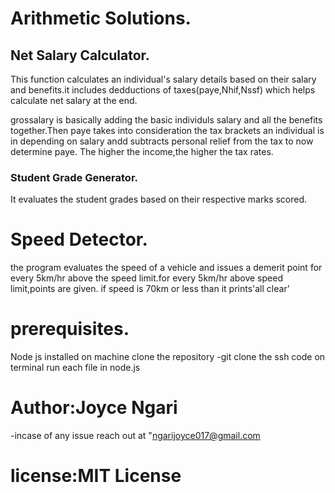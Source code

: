 #                Arithmetic Solutions.
##  Net Salary Calculator.

This function calculates an individual's salary details based on their salary and benefits.it includes dedductions of taxes(paye,Nhif,Nssf) which helps calculate net salary at the end.

grossalary is basically adding the basic individuls salary and all the benefits together.Then paye takes into consideration the tax brackets an individual is in depending on salary andd subtracts personal relief from the tax to now determine paye.
The higher the income,the higher the tax rates.
  
###  Student Grade Generator.
It evaluates the student grades based on their respective marks scored.



# Speed Detector.
the program evaluates the speed of a vehicle and issues a demerit point for every 5km/hr above the speed limit.for every 5km/hr above speed limit,points are given.
if speed is 70km or less than it prints'all clear'

# prerequisites.
Node js installed on machine
clone the repository
-git clone the ssh code on terminal
run each file in node.js
  

# Author:Joyce Ngari
-incase of any issue reach out at "ngarijoyce017@gmail.com
 

 # license:MIT License